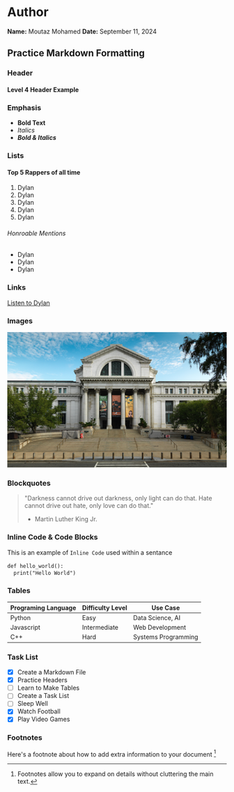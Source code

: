 # Author
**Name:** Moutaz Mohamed
**Date:** September 11, 2024

## Practice Markdown Formatting

### Header
#### Level 4 Header Example

### Emphasis
- **Bold Text**
- *Italics*
- ***Bold & Italics***

### Lists

#### Top 5 Rappers of all time
1. Dylan
2. Dylan
3. Dylan
4. Dylan
5. Dylan

###### Honroable Mentions
- Dylan
- Dylan
- Dylan

### Links
[Listen to Dylan](youtube.com/watch?v=Nstb5kb-1cI "He Spits Hot Fire")

### Images
![Real picture of Dylan](nhb2015-02891.jpg)

### Blockquotes
> "Darkness cannot drive out darkness, only light can do that. Hate cannot drive out hate, only love can do that."
>  - Martin Luther King Jr.

### Inline Code & Code Blocks
This is an example of `Inline Code` used within a sentance

```
def hello_world():
  print("Hello World")
```

### Tables
|Programing Language|Difficulty Level|Use Case|
|-------------------|----------------|-------------------|
|Python             |Easy            |Data Science, AI   |
|Javascript         |Intermediate    |Web Development    |
|C++                |Hard            |Systems Programming|

### Task List
- [x] Create a Markdown File
- [x] Practice Headers
- [ ] Learn to Make Tables
- [ ] Create a Task List
- [ ] Sleep Well
- [x] Watch Football
- [x] Play Video Games

### Footnotes
Here's a footnote about how to add extra information to your document [^1]

[^1]: Footnotes allow you to expand on details without cluttering the main text.
